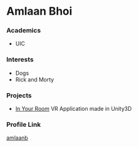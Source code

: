 # Amlaan Bhoi

### Academics

- UIC

### Interests

- Dogs
- Rick and Morty

### Projects

- [In Your Room](https://amlaanb.github.io/PROJECT1/) VR Application made in Unity3D


### Profile Link

[amlaanb](https://github.com/amlaanb)